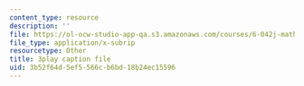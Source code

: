 ```yaml
---
content_type: resource
description: ''
file: https://ol-ocw-studio-app-qa.s3.amazonaws.com/courses/6-042j-mathematics-for-computer-science-spring-2015/3b52f64d5ef5566cb6bd18b24ec15596_wJzBU7Do1ls.vtt
file_type: application/x-subrip
resourcetype: Other
title: 3play caption file
uid: 3b52f64d-5ef5-566c-b6bd-18b24ec15596
---
```

